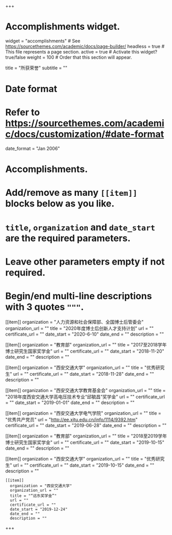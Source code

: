+++
# Accomplishments widget.
widget = "accomplishments"  # See https://sourcethemes.com/academic/docs/page-builder/
headless = true  # This file represents a page section.
active = true  # Activate this widget? true/false
weight = 100  # Order that this section will appear.

title = "所获荣誉"
subtitle = ""

# Date format
#   Refer to https://sourcethemes.com/academic/docs/customization/#date-format
date_format = "Jan 2006"

# Accomplishments.
#   Add/remove as many `[[item]]` blocks below as you like.
#   `title`, `organization` and `date_start` are the required parameters.
#   Leave other parameters empty if not required.
#   Begin/end multi-line descriptions with 3 quotes `"""`.


[[item]]
  organization = "人力资源和社会保障部、全国博士后管委会"
  organization_url = ""
  title = "2020年度博士后创新人才支持计划"
  url = ""
  certificate_url = ""
  date_start = "2020-6-10"
  date_end = ""
  description = ""

[[item]]
  organization = "教育部"
  organization_url = ""
  title = "2017至2018学年博士研究生国家奖学金"
  url = ""
  certificate_url = ""
  date_start = "2018-11-20"
  date_end = ""
  description = ""

[[item]]
    organization = "西安交通大学"
    organization_url = ""
    title = "优秀研究生"
    url = ""
    certificate_url = ""
    date_start = "2018-11-28"
    date_end = ""
    description = ""

[[item]]
  organization = "西安交通大学教育基金会"
  organization_url = ""
  title = "2018年度西安交通大学高电压技术专业“邱毓昌”奖学金"
  url = ""
  certificate_url = ""
  date_start = "2019-01-01"
  date_end = ""
  description = ""

[[item]]
  organization = "西安交通大学电气学院"
  organization_url = ""
  title = "优秀共产党员"
  url = "http://ee.xjtu.edu.cn/info/1114/9392.htm"
  certificate_url = ""
  date_start = "2019-06-28"
  date_end = ""
  description = ""

[[item]]
  organization = "教育部"
  organization_url = ""
  title = "2018至2019学年博士研究生国家奖学金"
  url = ""
  certificate_url = ""
  date_start = "2019-10-15"
  date_end = ""
  description = ""

  [[item]]
    organization = "西安交通大学"
    organization_url = ""
    title = "优秀研究生"
    url = ""
    certificate_url = ""
    date_start = "2019-10-15"
    date_end = ""
    description = ""

    [[item]]
      organization = "西安交通大学"
      organization_url = ""
      title = "“远东奖学金”"
      url = ""
      certificate_url = ""
      date_start = "2019-12-24"
      date_end = ""
      description = ""

+++
